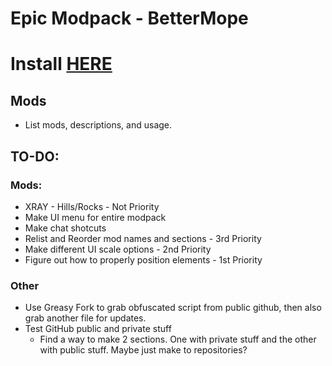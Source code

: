 # Epic Modpack - BetterMope

# Install [HERE](https://greasyfork.org/en/scripts/455807-epic-modpack)

## Mods
- List mods, descriptions, and usage.

## TO-DO:
  ### Mods:
  - XRAY - Hills/Rocks - Not Priority
  - Make UI menu for entire modpack
  - Make chat shotcuts
  - Relist and Reorder mod names and sections - 3rd Priority
  - Make different UI scale options - 2nd Priority
  - Figure out how to properly position elements - 1st Priority
  
  ### Other
  - Use Greasy Fork to grab obfuscated script from public github, then also grab another file for updates.
  - Test GitHub public and private stuff
    - Find a way to make 2 sections. One with private stuff and the other with public stuff. Maybe just make to repositories?
